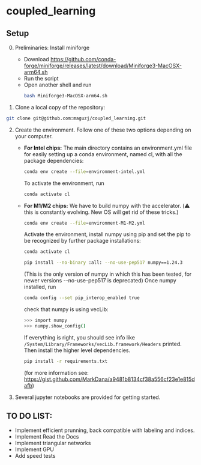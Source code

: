 # coupled_learning
## Setup

0. Preliminaries: Install miniforge
   - Download https://github.com/conda-forge/miniforge/releases/latest/download/Miniforge3-MacOSX-arm64.sh
   - Run the script
   - Open another shell and run
     ```bash
     bash Miniforge3-MacOSX-arm64.sh
     ```
    
1. Clone a local copy of the repository:

```bash
git clone git@github.com:maguzj/coupled_learning.git
```

2. Create the environment. Follow one of these two options depending on your computer.
   - **For Intel chips:** The main directory contains an environment.yml file for easily setting up a conda environment, named cl, with all the package dependencies:
     ```bash
     conda env create --file=environment-intel.yml
     ```
     To activate the environment, run
     ```bash
     conda activate cl
     ```
   - **For M1/M2 chips:** We have to build numpy with the accelerator. (:warning: this is constantly evolving. New OS will get rid of these tricks.)
     ```bash
     conda env create --file=environment-M1-M2.yml
     ```
     Activate the environment, install numpy using pip and set the pip to be recognized by further package installations:
     ```bash
     conda activate cl
     ```
     ```bash
     pip install --no-binary :all: --no-use-pep517 numpy==1.24.3
     ```
     (This is the only version of numpy in which this has been tested, for newer versions --no-use-pep517 is deprecated)
     Once numpy installed, run
     ```bash
     conda config --set pip_interop_enabled true
     ```

     check that numpy is using vecLib:
     ```bash
     >>> import numpy
     >>> numpy.show_config()
     ```
     If everything is right, you should see info like ```/System/Library/Frameworks/vecLib.framework/Headers``` printed.
     Then install the higher level dependencies.
     ```bash
     pip install -r requirements.txt
     ```

     (for more information see: https://gist.github.com/MarkDana/a9481b8134cf38a556cf23e1e815dafb)


3. Several jupyter notebooks are provided for getting started.



## TO DO LIST:

- Implement efficient prunning, back compatible with labeling and indices.
- Implement Read the Docs
- Implement triangular networks
- Implement GPU
- Add speed tests
